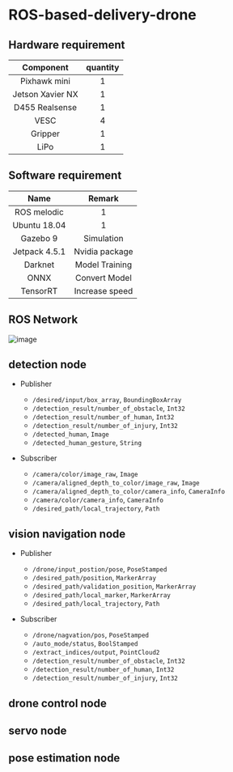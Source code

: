 # ROS-based-delivery-drone

## Hardware requirement
| Component                  | quantity |
|:--------------------------:|:---------:|
|Pixhawk mini                | 1         |
|Jetson Xavier NX            | 1         |
|D455 Realsense              | 1         |
|VESC                        | 4         |
|Gripper                     | 1         |
|LiPo                        | 1         |

## Software requirement
| Name                  | Remark          |
|:---------------------:|:------:|
|ROS melodic            | 1               |
|Ubuntu 18.04           | 1               |
|Gazebo 9               | Simulation      |
|Jetpack 4.5.1          | Nvidia package  |
|Darknet                | Model Training  |
|ONNX                   | Convert Model   |
|TensorRT               | Increase speed  |

## ROS Network
![image](https://https://github.com/laitathei/ROS-based-delivery-drone/blob/main/figure/ros%20network.jpg)

## detection node
* Publisher
     * `/desired/input/box_array`, `BoundingBoxArray`
     * `/detection_result/number_of_obstacle`, `Int32`
     * `/detection_result/number_of_human`, `Int32`
     * `/detection_result/number_of_injury`, `Int32`
     * `/detected_human`, `Image`
     * `/detected_human_gesture`, `String`

* Subscriber
     * `/camera/color/image_raw`, `Image`
     * `/camera/aligned_depth_to_color/image_raw`, `Image`
     * `/camera/aligned_depth_to_color/camera_info`, `CameraInfo`
     * `/camera/color/camera_info`, `CameraInfo`
     * `/desired_path/local_trajectory`, `Path`

## vision navigation node
* Publisher
     * `/drone/input_postion/pose`, `PoseStamped`
     * `/desired_path/position`, `MarkerArray`
     * `/desired_path/validation_position`, `MarkerArray`
     * `/desired_path/local_marker`, `MarkerArray`
     * `/desired_path/local_trajectory`, `Path`

* Subscriber
     * `/drone/nagvation/pos`, `PoseStamped`
     * `/auto_mode/status`, `BoolStamped`
     * `/extract_indices/output`, `PointCloud2`
     * `/detection_result/number_of_obstacle`, `Int32`
     * `/detection_result/number_of_human`, `Int32`
     * `/detection_result/number_of_injury`, `Int32`

## drone control node


## servo node


## pose estimation node
